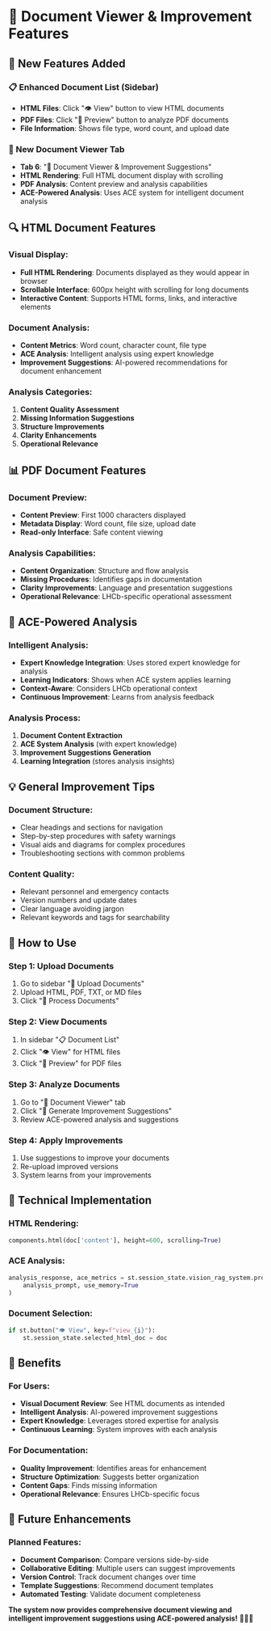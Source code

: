 # 📄 Document Viewer & Improvement Features

## 🎯 **New Features Added**

### **📋 Enhanced Document List (Sidebar)**
- **HTML Files**: Click "👁️ View" button to view HTML documents
- **PDF Files**: Click "📄 Preview" button to analyze PDF documents
- **File Information**: Shows file type, word count, and upload date

### **📄 New Document Viewer Tab**
- **Tab 6**: "📄 Document Viewer & Improvement Suggestions"
- **HTML Rendering**: Full HTML document display with scrolling
- **PDF Analysis**: Content preview and analysis capabilities
- **ACE-Powered Analysis**: Uses ACE system for intelligent document analysis

## 🔍 **HTML Document Features**

### **Visual Display:**
- **Full HTML Rendering**: Documents displayed as they would appear in browser
- **Scrollable Interface**: 600px height with scrolling for long documents
- **Interactive Content**: Supports HTML forms, links, and interactive elements

### **Document Analysis:**
- **Content Metrics**: Word count, character count, file type
- **ACE Analysis**: Intelligent analysis using expert knowledge
- **Improvement Suggestions**: AI-powered recommendations for document enhancement

### **Analysis Categories:**
1. **Content Quality Assessment**
2. **Missing Information Suggestions**
3. **Structure Improvements**
4. **Clarity Enhancements**
5. **Operational Relevance**

## 📊 **PDF Document Features**

### **Document Preview:**
- **Content Preview**: First 1000 characters displayed
- **Metadata Display**: Word count, file size, upload date
- **Read-only Interface**: Safe content viewing

### **Analysis Capabilities:**
- **Content Organization**: Structure and flow analysis
- **Missing Procedures**: Identifies gaps in documentation
- **Clarity Improvements**: Language and presentation suggestions
- **Operational Relevance**: LHCb-specific operational assessment

## 🧠 **ACE-Powered Analysis**

### **Intelligent Analysis:**
- **Expert Knowledge Integration**: Uses stored expert knowledge for analysis
- **Learning Indicators**: Shows when ACE system applies learning
- **Context-Aware**: Considers LHCb operational context
- **Continuous Improvement**: Learns from analysis feedback

### **Analysis Process:**
1. **Document Content Extraction**
2. **ACE System Analysis** (with expert knowledge)
3. **Improvement Suggestions Generation**
4. **Learning Integration** (stores analysis insights)

## 💡 **General Improvement Tips**

### **Document Structure:**
- Clear headings and sections for navigation
- Step-by-step procedures with safety warnings
- Visual aids and diagrams for complex procedures
- Troubleshooting sections with common problems

### **Content Quality:**
- Relevant personnel and emergency contacts
- Version numbers and update dates
- Clear language avoiding jargon
- Relevant keywords and tags for searchability

## 🎯 **How to Use**

### **Step 1: Upload Documents**
1. Go to sidebar "📄 Upload Documents"
2. Upload HTML, PDF, TXT, or MD files
3. Click "🔄 Process Documents"

### **Step 2: View Documents**
1. In sidebar "📋 Document List"
2. Click "👁️ View" for HTML files
3. Click "📄 Preview" for PDF files

### **Step 3: Analyze Documents**
1. Go to "📄 Document Viewer" tab
2. Click "🧠 Generate Improvement Suggestions"
3. Review ACE-powered analysis and suggestions

### **Step 4: Apply Improvements**
1. Use suggestions to improve your documents
2. Re-upload improved versions
3. System learns from your improvements

## 🔧 **Technical Implementation**

### **HTML Rendering:**
```python
components.html(doc['content'], height=600, scrolling=True)
```

### **ACE Analysis:**
```python
analysis_response, ace_metrics = st.session_state.vision_rag_system.process_query_with_ace(
    analysis_prompt, use_memory=True
)
```

### **Document Selection:**
```python
if st.button("👁️ View", key=f"view_{i}"):
    st.session_state.selected_html_doc = doc
```

## 🎉 **Benefits**

### **For Users:**
- **Visual Document Review**: See HTML documents as intended
- **Intelligent Analysis**: AI-powered improvement suggestions
- **Expert Knowledge**: Leverages stored expertise for analysis
- **Continuous Learning**: System improves with each analysis

### **For Documentation:**
- **Quality Improvement**: Identifies areas for enhancement
- **Structure Optimization**: Suggests better organization
- **Content Gaps**: Finds missing information
- **Operational Relevance**: Ensures LHCb-specific focus

## 🚀 **Future Enhancements**

### **Planned Features:**
- **Document Comparison**: Compare versions side-by-side
- **Collaborative Editing**: Multiple users can suggest improvements
- **Version Control**: Track document changes over time
- **Template Suggestions**: Recommend document templates
- **Automated Testing**: Validate document completeness

**The system now provides comprehensive document viewing and intelligent improvement suggestions using ACE-powered analysis!** 🧠📄✨
